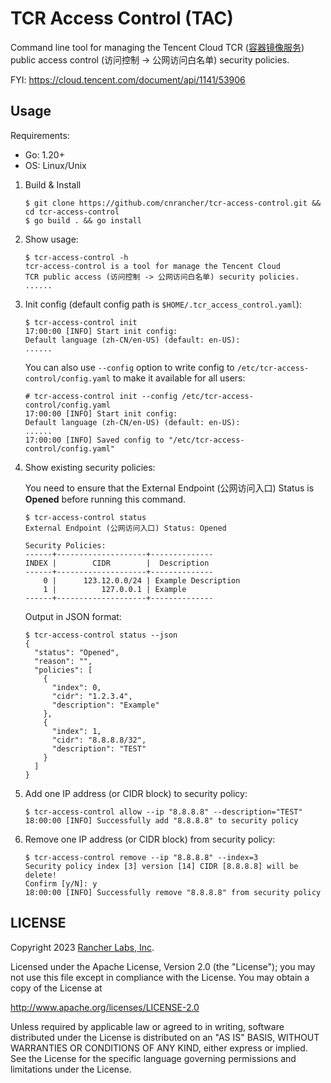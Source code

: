 # TCR Access Control (TAC)

Command line tool for managing the Tencent Cloud TCR ([容器镜像服务](https://cloud.tencent.com/document/product/1141/39278))
public access control (访问控制 -> 公网访问白名单) security policies.

FYI: <https://cloud.tencent.com/document/api/1141/53906>

## Usage

Requirements:
- Go: 1.20+
- OS: Linux/Unix

1. Build & Install
    ```console
    $ git clone https://github.com/cnrancher/tcr-access-control.git && cd tcr-access-control
    $ go build . && go install
    ```

1. Show usage:
    ```console
    $ tcr-access-control -h
    tcr-access-control is a tool for manage the Tencent Cloud
    TCR public access (访问控制 -> 公网访问白名单) security policies.
    ......
    ```

1. Init config (default config path is `$HOME/.tcr_access_control.yaml`):
    ```console
    $ tcr-access-control init
    17:00:00 [INFO] Start init config:
    Default language (zh-CN/en-US) (default: en-US):
    ......
    ```

    You can also use `--config` option to write config to `/etc/tcr-access-control/config.yaml` to make it available for all users:
    ```console
    # tcr-access-control init --config /etc/tcr-access-control/config.yaml
    17:00:00 [INFO] Start init config:
    Default language (zh-CN/en-US) (default: en-US):
    ......
    17:00:00 [INFO] Saved config to "/etc/tcr-access-control/config.yaml"
    ```

1. Show existing security policies:

    You need to ensure that the External Endpoint (公网访问入口) Status is **Opened** before running this command.

    ```console
    $ tcr-access-control status
    External Endpoint (公网访问入口) Status: Opened

    Security Policies:
    ------+--------------------+--------------
    INDEX |        CIDR        |  Description
    ------+--------------------+--------------
        0 |      123.12.0.0/24 | Example Description
        1 |          127.0.0.1 | Example
    ------+--------------------+--------------
    ```

    Output in JSON format:

    ```console
    $ tcr-access-control status --json
    {
      "status": "Opened",
      "reason": "",
      "policies": [
        {
          "index": 0,
          "cidr": "1.2.3.4",
          "description": "Example"
        },
        {
          "index": 1,
          "cidr": "8.8.8.8/32",
          "description": "TEST"
        }
      ]
    }
    ```

1. Add one IP address (or CIDR block) to security policy:
    ```console
    $ tcr-access-control allow --ip "8.8.8.8" --description="TEST"
    18:00:00 [INFO] Successfully add "8.8.8.8" to security policy
    ```

1. Remove one IP address (or CIDR block) from security policy:
    ```console
    $ tcr-access-control remove --ip "8.8.8.8" --index=3
    Security policy index [3] version [14] CIDR [8.8.8.8] will be delete!
    Confirm [y/N]: y
    18:00:00 [INFO] Successfully remove "8.8.8.8" from security policy
    ```

## LICENSE

Copyright 2023 [Rancher Labs, Inc](https://rancher.com).

Licensed under the Apache License, Version 2.0 (the "License");
you may not use this file except in compliance with the License.
You may obtain a copy of the License at

http://www.apache.org/licenses/LICENSE-2.0

Unless required by applicable law or agreed to in writing, software
distributed under the License is distributed on an "AS IS" BASIS,
WITHOUT WARRANTIES OR CONDITIONS OF ANY KIND, either express or implied.
See the License for the specific language governing permissions and
limitations under the License.
